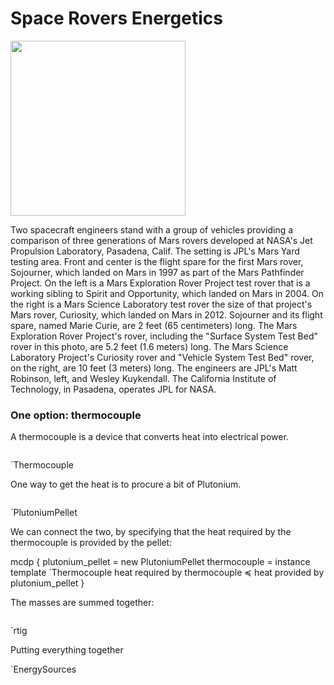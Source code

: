 <meta name="mcdp-library" content='rover_energetics'/>

# Space Rovers Energetics


<img figure-id="fig:space_rovers"
       src="space_rovers.small.jpg" style='width: 20em'/>


<figcaption id='fig:space_rovers:caption'>
 Two spacecraft engineers stand with a group of vehicles providing a comparison of three generations of Mars rovers developed at NASA's Jet Propulsion Laboratory, Pasadena, Calif. The setting is JPL's Mars Yard testing area. Front and center is the flight spare for the first Mars rover, Sojourner, which landed on Mars in 1997 as part of the Mars Pathfinder Project. On the left is a Mars Exploration Rover Project test rover that is a working sibling to Spirit and Opportunity, which landed on Mars in 2004. On the right is a Mars Science Laboratory test rover the size of that project's Mars rover, Curiosity, which landed on Mars in 2012. Sojourner and its flight spare, named Marie Curie, are 2 feet (65 centimeters) long. The Mars Exploration Rover Project's rover, including the "Surface System Test Bed" rover in this photo, are 5.2 feet (1.6 meters) long. The Mars Science Laboratory Project's Curiosity rover and "Vehicle System Test Bed" rover, on the right, are 10 feet (3 meters) long. The engineers are JPL's Matt Robinson, left, and Wesley Kuykendall. The California Institute of Technology, in Pasadena, operates JPL for NASA.

 <!-- Source: [NASA/JPL/Caltech](http://marsrovers.jpl.nasa.gov/gallery/press/opportunity/20120117a.html). -->
</figcaption>

### One option: thermocouple

A thermocouple is a device that converts heat into electrical power.

<col2>
    <pre class="mcdp" id="Thermocouple" label='Thermocouple.mcdp'></pre>
    <render class="ndp_graph_templatized_labeled">`Thermocouple</render>
</col2>

One way to get the heat is to procure a bit of Plutonium.

<col2>
      <pre class="mcdp" id="PlutoniumPellet" label='PlutoniumPellet.mcdp'></pre>
      <render class="ndp_graph_templatized_labeled">`PlutoniumPellet</render>
</col2>

We can connect the two, by specifying that the heat required by the
thermocouple is provided by the pellet:

<render class="ndp_graph_enclosed" id="plutonium_plus_thermocouple" enclosed="false">
mcdp {
  plutonium_pellet = new PlutoniumPellet
  thermocouple = instance template `Thermocouple
  heat required by thermocouple ≼ heat provided by plutonium_pellet
}
</render>


The masses are summed together:

<pre class="mcdp" id='rtig'></pre>

<render class="ndp_graph_enclosed">`rtig</render>


Putting everything together


<render class='ndp_graph_normal'>
  `EnergySources
</render>
